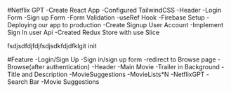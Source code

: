 #Netflix GPT
-Create React App
-Configured TailwindCSS
-Header
-Login Form
-Sign up Form
-Form Validation
-useRef Hook
-Firebase Setup
-Deploying our app to production
-Create Signup User Account
-Implement Sign In user Api
-Created Redux Store with use Slice

fsdjsdfdjfdjfsdjsdkfdjdfklgit init


#Feature
-Login/Sign Up
    -Sign in/sign up form
    -redirect to Browse page
-Browse(after authentication)
   -Header
   -Main Movie
     -Trailer in Background
     -Title and Description
     -MovieSuggestions
          -MovieLists*N
-NetflixGPT
   -Search Bar
   -Movie Suggestions


